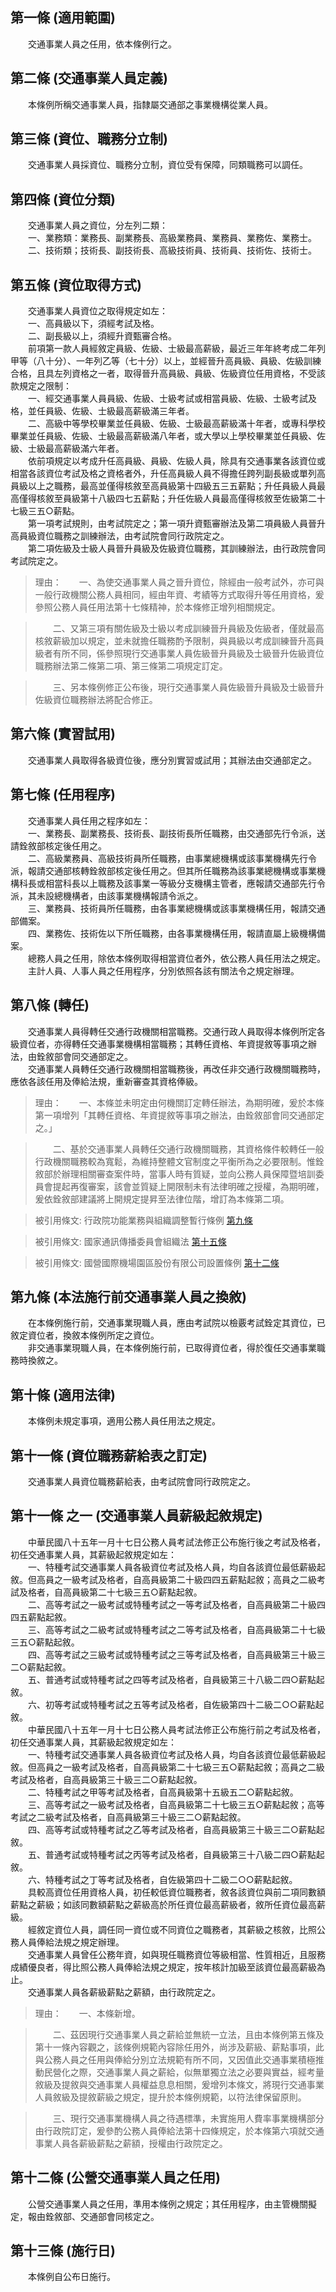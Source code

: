 第一條 (適用範圍)
-----------------
　　交通事業人員之任用，依本條例行之。  


第二條 (交通事業人員定義)
-------------------------
　　本條例所稱交通事業人員，指隸屬交通部之事業機構從業人員。  


第三條 (資位、職務分立制)
-------------------------
　　交通事業人員採資位、職務分立制，資位受有保障，同類職務可以調任。  


第四條 (資位分類)
-----------------
　　交通事業人員之資位，分左列二類：  
　　一、業務類：業務長、副業務長、高級業務員、業務員、業務佐、業務士。  
　　二、技術類；技術長、副技術長、高級技術員、技術員、技術佐、技術士。  


第五條 (資位取得方式)
---------------------
　　交通事業人員資位之取得規定如左：  
　　一、高員級以下，須經考試及格。  
　　二、副長級以上，須經升資甄審合格。  
　　前項第一款人員經敘定員級、佐級、士級最高薪級，最近三年年終考成二年列甲等（八十分）、一年列乙等（七十分）以上，並經晉升高員級、員級、佐級訓練合格，且具左列資格之一者，取得晉升高員級、員級、佐級資位任用資格，不受該款規定之限制：  
　　一、經交通事業人員員級、佐級、士級考試或相當員級、佐級、士級考試及格，並任員級、佐級、士級最高薪級滿三年者。  
　　二、高級中等學校畢業並任員級、佐級、士級最高薪級滿十年者，或專科學校畢業並任員級、佐級、士級最高薪級滿八年者，或大學以上學校畢業並任員級、佐級、士級最高薪級滿六年者。  
　　依前項規定以考成升任高員級、員級、佐級人員，除具有交通事業各該資位或相當各該資位考試及格之資格者外，升任高員級人員不得擔任跨列副長級或單列高員級以上之職務，最高並僅得核敘至高員級第十四級五三五薪點；升任員級人員最高僅得核敘至員級第十八級四七五薪點；升任佐級人員最高僅得核敘至佐級第二十七級三五○薪點。  
　　第一項考試規則，由考試院定之；第一項升資甄審辦法及第二項員級人員晉升高員級資位職務之訓練辦法，由考試院會同行政院定之。  
　　第二項佐級及士級人員晉升員級及佐級資位職務，其訓練辦法，由行政院會同考試院定之。  
> 理由：　　一、為使交通事業人員之晉升資位，除經由一般考試外，亦可與一般行政機關公務人員相同，經由年資、考績等方式取得升等任用資格，爰參照公務人員任用法第十七條精神，於本條修正增列相關規定。

> 　　二、又第三項有關佐級及士級以考成訓練晉升員級及佐級者，僅就最高核敘薪級加以規定，並未就擔任職務酌予限制，與員級以考成訓練晉升高員級者有所不同，係參照現行交通事業人員佐級晉升員級及士級晉升佐級資位職務辦法第二條第二項、第三條第二項規定訂定。

> 　　三、另本條例修正公布後，現行交通事業人員佐級晉升員級及士級晉升佐級資位職務辦法將配合修正。



第六條 (實習試用)
-----------------
　　交通事業人員取得各級資位後，應分別實習或試用；其辦法由交通部定之。  


第七條 (任用程序)
-----------------
　　交通事業人員任用之程序如左：  
　　一、業務長、副業務長、技術長、副技術長所任職務，由交通部先行令派，送請銓敘部核定後任用之。  
　　二、高級業務員、高級技術員所任職務，由事業總機構或該事業機構先行令派，報請交通部核轉銓敘部核定後任用之。但其所任職務為該事業總機構或事業機構科長或相當科長以上職務及該事業一等級分支機構主管者，應報請交通部先行令派，其未設總機構者，由該事業機構報請令派之。  
　　三、業務員、技術員所任職務，由各事業總機構或該事業機構任用，報請交通部備案。  
　　四、業務佐、技術佐以下所任職務，由各事業機構任用，報請直屬上級機構備案。  
　　總務人員之任用，除依本條例取得相當資位者外，依公務人員任用法之規定。  
　　主計人員、人事人員之任用程序，分別依照各該有關法令之規定辦理。  


第八條 (轉任)
-------------
　　交通事業人員得轉任交通行政機關相當職務。交通行政人員取得本條例所定各級資位者，亦得轉任交通事業機構相當職務；其轉任資格、年資提敘等事項之辦法，由銓敘部會同交通部定之。  
　　交通事業人員轉任交通行政機關相當職務後，再改任非交通行政機關職務時，應依各該任用及俸給法規，重新審查其資格俸級。  
> 理由：　　一、本條並未明定由何機關訂定轉任辦法，為期明確，爰於本條第一項增列「其轉任資格、年資提敘等事項之辦法，由銓敘部會同交通部定之。」

> 　　二、基於交通事業人員轉任交通行政機關職務，其資格條件較轉任一般行政機關職務較為寬鬆，為維持整體文官制度之平衡所為之必要限制。惟銓敘部於辦理相關審查案件時，當事人時有質疑，並向公務人員保障暨培訓委員會提起再復審案，該會並質疑上開限制未有法律明確之授權，為期明確，爰依銓敘部建議將上開規定提昇至法律位階，增訂為本條第二項。

> 被引用條文: 行政院功能業務與組織調整暫行條例 [第九條](1061#第九條-移撥人員之轉任及派職)

> 被引用條文: 國家通訊傳播委員會組織法 [第十五條](1063#第十五條-本法施行前之現職人員福利及工作條件等應予保障)

> 被引用條文: 國營國際機場園區股份有限公司設置條例 [第十二條](2092#第十二條-原機關人員安置轉調相關事項)



第九條 (本法施行前交通事業人員之換敘)
-------------------------------------
　　在本條例施行前，交通事業現職人員，應由考試院以檢覈考試銓定其資位，已敘定資位者，換敘本條例所定之資位。  
　　非交通事業現職人員，在本條例施行前，已取得資位者，得於復任交通事業職務時換敘之。  


第十條 (適用法律)
-----------------
　　本條例未規定事項，適用公務人員任用法之規定。  


第十一條 (資位職務薪給表之訂定)
-------------------------------
　　交通事業人員資位職務薪給表，由考試院會同行政院定之。  


第十一條 之一 (交通事業人員薪級起敘規定)
----------------------------------------
　　中華民國八十五年一月十七日公務人員考試法修正公布施行後之考試及格者，初任交通事業人員，其薪級起敘規定如左：  
　　一、特種考試交通事業人員各級資位考試及格人員，均自各該資位最低薪級起敘。但高員之一級考試及格者，自高員級第二十級四四五薪點起敘；高員之二級考試及格者，自高員級第二十七級三五○薪點起敘。  
　　二、高等考試之一級考試或特種考試之一等考試及格者，自高員級第二十級四四五薪點起敘。  
　　三、高等考試之二級考試或特種考試之二等考試及格者，自高員級第二十七級三五○薪點起敘。  
　　四、高等考試之三級考試或特種考試之三等考試及格者，自高員級第三十級三二○薪點起敘。  
　　五、普通考試或特種考試之四等考試及格者，自員級第三十八級二四○薪點起敘。  
　　六、初等考試或特種考試之五等考試及格者，自佐級第四十二級二○○薪點起敘。  
　　中華民國八十五年一月十七日公務人員考試法修正公布施行前之考試及格者，初任交通事業人員，其薪級起敘規定如左：  
　　一、特種考試交通事業人員各級資位考試及格人員，均自各該資位最低薪級起敘。但高員之一級考試及格者，自高員級第二十七級三五○薪點起敘；高員之二級考試及格者，自高員級第三十級三二○薪點起敘。  
　　二、特種考試之甲等考試及格者，自高員級第十五級五二○薪點起敘。  
　　三、高等考試之一級考試及格者，自高員級第二十七級三五○薪點起敘；高等考試之二級考試及格者，自高員級第三十級三二○薪點起敘。  
　　四、高等考試或特種考試之乙等考試及格者，自高員級第三十級三二○薪點起敘。  
　　五、普通考試或特種考試之丙等考試及格者，自員級第三十八級二四○薪點起敘。  
　　六、特種考試之丁等考試及格者，自佐級第四十二級二○○薪點起敘。  
　　具較高資位任用資格人員，初任較低資位職務者，敘各該資位與前二項同數額薪點之薪級；如該同數額薪點之薪級高於所任資位最高薪級者，敘所任資位最高薪級。  
　　經敘定資位人員，調任同一資位或不同資位之職務者，其薪級之核敘，比照公務人員俸給法規之規定辦理。  
　　交通事業人員曾任公務年資，如與現任職務資位等級相當、性質相近，且服務成績優良者，得比照公務人員俸給法規之規定，按年核計加級至該資位最高薪級為止。  
　　交通事業人員各薪級薪點之薪額，由行政院定之。  
> 理由：　　一、本條新增。

> 　　二、茲因現行交通事業人員之薪給並無統一立法，且由本條例第五條及第十一條內容觀之，該條例規範內容除任用外，尚涉及薪級、薪點事項，此與公務人員之任用與俸給分別立法規範有所不同，又因值此交通事業積極推動民營化之際，交通事業人員之薪給，似無單獨立法之必要與實益，經考量敘級及提敘與交通事業人員權益息息相關，爰增列本條文，將現行交通事業人員敘級及提敘薪級之規定，提升於本條例規範，以符法律保留原則。

> 　　三、現行交通事業機構人員之待遇標準，未實施用人費率事業機構部分由行政院訂定，爰參酌公務人員俸給法第十四條規定，於本條第六項就交通事業人員各薪級薪點之薪額，授權由行政院定之。



第十二條 (公營交通事業人員之任用)
---------------------------------
　　公營交通事業人員之任用，準用本條例之規定；其任用程序，由主管機關擬定，報由銓敘部、交通部會同核定之。  


第十三條 (施行日)
-----------------
　　本條例自公布日施行。